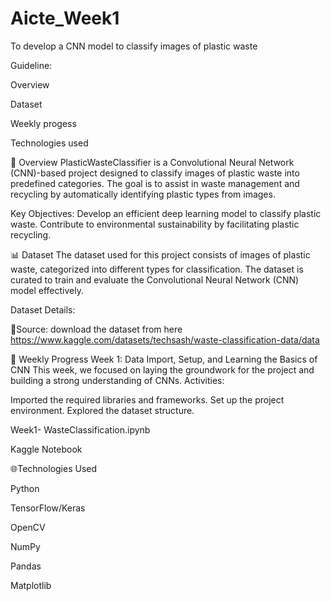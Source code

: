 # Aicte_Week1
To develop a CNN model to classify images of plastic waste

Guideline:

Overview

Dataset

Weekly progess

Technologies used

📖 Overview PlasticWasteClassifier is a Convolutional Neural Network (CNN)-based project designed to classify images of plastic waste into predefined categories. The goal is to assist in waste management and recycling by automatically identifying plastic types from images.

Key Objectives: Develop an efficient deep learning model to classify plastic waste. Contribute to environmental sustainability by facilitating plastic recycling.

📊 Dataset The dataset used for this project consists of images of plastic waste, categorized into different types for classification. The dataset is curated to train and evaluate the Convolutional Neural Network (CNN) model effectively.

Dataset Details:

📂Source: download the dataset from here https://www.kaggle.com/datasets/techsash/waste-classification-data/data

📅 Weekly Progress Week 1: Data Import, Setup, and Learning the Basics of CNN This week, we focused on laying the groundwork for the project and building a strong understanding of CNNs. Activities:

Imported the required libraries and frameworks.
Set up the project environment.
Explored the dataset structure.

Week1- WasteClassification.ipynb

Kaggle Notebook

🌐Technologies Used

Python

TensorFlow/Keras

OpenCV

NumPy

Pandas

Matplotlib
